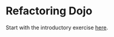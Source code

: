 # Refactoring Dojo

Start with the introductory exercise [here](examples/theatrical-players/README.md).
